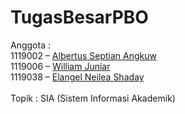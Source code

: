 # TugasBesarPBO
Anggota :<br>
1119002 – [Albertus Septian Angkuw](https://www.instagram.com/albertusangkuw/?hl=en "Albertus Septian Angkuw") <br>
1119006 – [William Juniar](https://www.instagram.com/williamjuniar/?hl=en "William Juniar") <br>
1119038 – [Elangel Neilea Shaday](https://www.instagram.com/angelsh_y/?hl=en "Elangel Neilea Shaday")<br>
<br>
Topik : SIA (Sistem Informasi Akademik)
